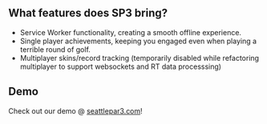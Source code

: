 ## What features does SP3 bring?

- Service Worker functionality, creating a smooth offline experience.
- Single player achievements, keeping you engaged even when playing a terrible round of golf.
- Multiplayer skins/record tracking (temporarily disabled while refactoring multiplayer to support websockets and RT data processsing)

## Demo

Check out our demo @ [seattlepar3.com](https://seattlepar3.com)!
